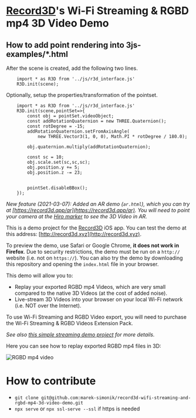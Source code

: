 # [Record3D](https://record3d.app)'s Wi-Fi Streaming & RGBD mp4 3D Video Demo

## How to add point rendering into 3js-examples/*.html

After the scene is created, add the following two lines.

```
    import * as R3D from '../js/r3d_interface.js'
    R3D.init(scene);
```

Optionally, setup the properties/transformation of the pointset.
```
    import * as R3D from '../js/r3d_interface.js'
    R3D.init(scene,pointSet=>{
        const obj = pointSet.videoObject;
        const addRotationQuaternion = new THREE.Quaternion();
        const rotDegree = -15;
        addRotationQuaternion.setFromAxisAngle(
            new THREE.Vector3(1, 0, 0), Math.PI * rotDegree / 180.0);

        obj.quaternion.multiply(addRotationQuaternion);

        const sc = 10;
        obj.scale.set(sc,sc,sc);
        obj.position.y += 5;
        obj.position.z -= 23;


        pointSet.disableBBox();
    });
```




*New feature (2021-03-07): Added an AR demo (`ar.html`), which you can try at [https://record3d.app/ar](https://record3d.app/ar). You will need to point your camera at the [Hiro marker](https://stemkoski.github.io/AR-Examples/markers/hiro.png) to see the 3D Video in AR.* 

This is a demo project for the [Record3D](https://record3d.app) iOS app. You can test the demo at this address: [http://record3d.xyz](http://record3d.xyz).

To preview the demo, use Safari or Google Chrome, **it does not work in Firefox**. Due to security restrictions, the demo must be run on a `http://` website (i.e. not on `https://`). You can also try the demo by downloading this repository and opening the `index.html` file in your browser.

This demo will allow you to:
 
- Replay your exported RGBD mp4 Videos, which are very small compared to the native 3D Videos (at the cost of added noise).
- Live-stream 3D Videos into your browser on your local Wi-Fi network (i.e. NOT over the Internet).

To use Wi-Fi Streaming and RGBD Video export, you will need to purchase the Wi-Fi Streaming & RGBD Videos Extension Pack.

*See also [this simple streaming demo project](https://github.com/marek-simonik/record3d-simple-wifi-streaming-demo) for more details.*

Here you can see how to replay exported RGBD mp4 files in 3D:

![RGBD mp4 video](record3d_goat_in_3D.gif)


# How to contribute

- `git clone git@github.com:marek-simonik/record3d-wifi-streaming-and-rgbd-mp4-3d-video-demo.git`
- `npx serve` or `npx ssl-serve --ssl` if https is needed
